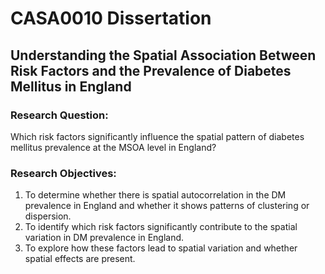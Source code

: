 # CASA0010 Dissertation

## Understanding the Spatial Association Between Risk Factors and the Prevalence of Diabetes Mellitus in England

### Research Question:

Which risk factors significantly influence the spatial pattern of diabetes mellitus prevalence at the MSOA level in England?

### Research Objectives:

1) To determine whether there is spatial autocorrelation in the DM prevalence in England and whether it shows patterns of clustering or dispersion.
2) To identify which risk factors significantly contribute to the spatial variation in DM prevalence in England.
3) To explore how these factors lead to spatial variation and whether spatial effects are present.
